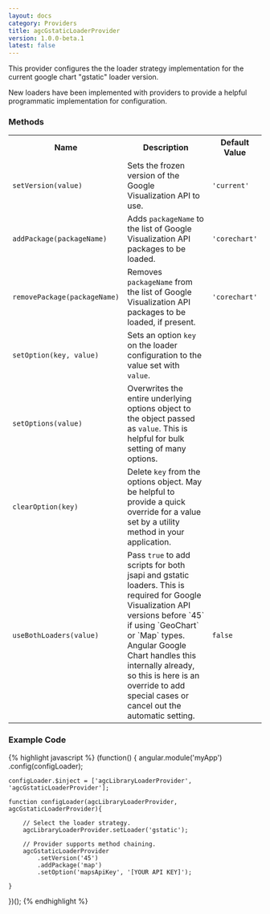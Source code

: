 ```yaml
---
layout: docs
category: Providers
title: agcGstaticLoaderProvider
version: 1.0.0-beta.1
latest: false
---
```


This provider configures the the loader strategy implementation for the current
google chart "gstatic" loader version.

New loaders have been implemented with providers to provide a helpful
programmatic implementation for configuration.

### Methods
<table class="table">
    <tr>
        <th>Name</th>
        <th>Description</th>
        <th>Default Value</th>
    </tr>
    <tr>
        <td><p><code>setVersion(value)</code></p></td>
        <td>Sets the frozen version of the Google Visualization API to use.</td>
        <td><p><code>'current'</code></p></td>
    </tr>
    <tr>
        <td><p><code>addPackage(packageName)</code></p></td>
        <td>Adds <code>packageName</code> to the list of Google Visualization API packages to be loaded.</td>
        <td><p><code>'corechart'</code></p></td>
    </tr>
    <tr>
        <td><p><code>removePackage(packageName)</code></p></td>
        <td>Removes <code>packageName</code> from the list of Google Visualization API packages to be loaded, if present.</td>
        <td><p><code>'corechart'</code></p></td>
    </tr>
    <tr>
        <td><p><code>setOption(key, value)</code></p></td>
        <td>Sets an option <code>key</code> on the loader configuration to the value set with <code>value</code>.</td>
        <td></td>
    </tr>
    <tr>
        <td><p><code>setOptions(value)</code></p></td>
        <td>Overwrites the entire underlying options object to the object passed as <code>value</code>. This is helpful for bulk setting of many options.</td>
        <td></td>
    </tr>
    <tr>
        <td><p><code>clearOption(key)</code></p></td>
        <td>Delete <code>key</code> from the options object. May be helpful to provide a quick override for a value set by a utility method in your application.</td>
        <td></td>
    </tr>
    <tr>
        <td><p><code>useBothLoaders(value)</code></p></td>
        <td>Pass <code>true</code> to add scripts for both jsapi and gstatic loaders. This is required for Google Visualization API versions before `45` if using `GeoChart` or `Map` types. Angular Google Chart handles this internally already, so this is here is an override to add special cases or cancel out the automatic setting.</td>
        <td><p><code>false</code></p></td>
    </tr>
</table>

### Example Code
{% highlight javascript %}
(function() {
    angular.module('myApp')
        .config(configLoader);
    
    configLoader.$inject = ['agcLibraryLoaderProvider', 'agcGstaticLoaderProvider'];
    
    function configLoader(agcLibraryLoaderProvider, agcGstaticLoaderProvider){

        // Select the loader strategy.
        agcLibraryLoaderProvider.setLoader('gstatic');

        // Provider supports method chaining.
        agcGstaticLoaderProvider
            .setVersion('45')
            .addPackage('map')
            .setOption('mapsApiKey', '[YOUR API KEY]');

    }
})();
{% endhighlight %}
